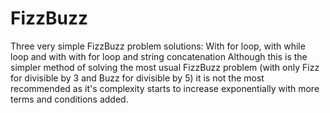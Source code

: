 # FizzBuzz
Three very simple FizzBuzz problem solutions: With for loop, with while loop and with with for loop and string concatenation
Although this is the simpler method of solving the most usual FizzBuzz problem (with only Fizz for divisible by 3 and Buzz for divisible by 5) it is not the most recommended as it's complexity starts to increase exponentially
with more terms and conditions added.
